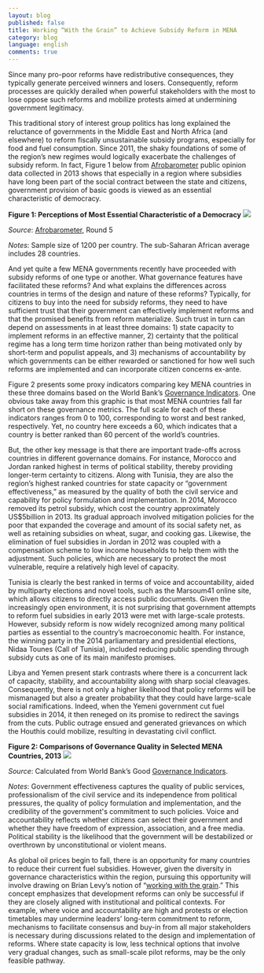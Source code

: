 ```yaml
---
layout: blog
published: false
title: Working “With the Grain” to Achieve Subsidy Reform in MENA
category: blog
language: english
comments: true
---
```


Since many pro-poor reforms have redistributive consequences, they typically generate perceived winners and losers.  Consequently, reform processes are quickly derailed when powerful stakeholders with the most to lose oppose such reforms and mobilize protests aimed at undermining government legitimacy.  
<!-- more -->

This traditional story of interest group politics has long explained the reluctance of governments in the Middle East and North Africa (and elsewhere) to reform fiscally unsustainable subsidy programs, especially for food and fuel consumption.  Since 2011, the shaky foundations of some of the region’s new regimes would logically exacerbate the challenges of subsidy reform.  In fact, Figure 1 below from [Afrobarometer](http://www.afrobarometer.org/) public opinion data collected in 2013 shows that especially in a region where subsidies have long been part of the social contract between the state and citizens, government provision of basic goods is viewed as an essential characteristic of democracy. 


**Figure 1:  Perceptions of Most Essential Characteristic of a Democracy**
![](https://farm9.staticflickr.com/8735/16743153500_c4f2683544_z.jpg)

_Source_:  [Afrobarometer](http://www.afrobarometer.org/), Round 5 

_Notes_: Sample size of 1200 per country.  The sub-Saharan African average includes 28 countries.   


And yet quite a few MENA governments recently have proceeded with subsidy reforms of one type or another.   What governance features have facilitated these reforms? And what explains the differences across countries in terms of the design and nature of these reforms?  Typically, for citizens to buy into the need for subsidy reforms, they need to have sufficient trust that their government can effectively implement reforms and that the promised benefits from reform materialize. Such trust in turn can depend on assessments in at least three domains:  1) state capacity to implement reforms in an effective manner, 2) certainty that the political regime has a long term time horizon rather than being motivated only by short-term and populist appeals, and 3) mechanisms of accountability by which governments can be either rewarded or sanctioned for how well such reforms are implemented and can incorporate citizen concerns ex-ante.  


Figure 2 presents some proxy indicators comparing key MENA countries in these three domains based on the World Bank’s [Governance Indicators](http://info.worldbank.org/governance/wgi/index.aspx#home).  One obvious take away from this graphic is that most MENA countries fall far short on these governance metrics.  The full scale for each of these indicators ranges from 0 to 100, corresponding to worst and best ranked, respectively.  Yet, no country here exceeds a 60, which indicates that a country is better ranked than 60 percent of the world’s countries.  
    
    
But, the other key message is that there are important trade-offs across countries in different governance domains.  For instance, Morocco and Jordan ranked highest in terms of political stability, thereby providing longer-term certainty to citizens.  Along with Tunisia, they are also the region’s highest ranked countries for state capacity or “government effectiveness,” as measured by the quality of both the civil service and capability for policy formulation and implementation.  In 2014, Morocco removed its petrol subsidy, which cost the country approximately US$5billion in 2013.  Its gradual approach involved mitigation policies for the poor that expanded the coverage and amount of its social safety net, as well as retaining subsidies on wheat, sugar, and cooking gas.  Likewise, the elimination of fuel subsidies in Jordan in 2012 was coupled with a compensation scheme to low income households to help them with the adjustment.  Such policies, which are necessary to protect the most vulnerable, require a relatively high level of capacity.  
    
    
Tunisia is clearly the best ranked in terms of voice and accountability, aided by multiparty elections and novel tools, such as the Marsoum41 online site, which allows citizens to directly access public documents. Given the increasingly open environment, it is not surprising that government attempts to reform fuel subsidies in early 2013 were met with large-scale protests.  However, subsidy reform is now widely recognized among many political parties as essential to the country’s macroeconomic health. For instance, the winning party in the 2014 parliamentary and presidential elections, Nidaa Tounes (Call of Tunisia), included reducing public spending through subsidy cuts as one of its main manifesto promises. 
    
    
Libya and Yemen present stark contrasts where there is a concurrent lack of capacity, stability, and accountability along with sharp social cleavages.  Consequently, there is not only a higher likelihood that policy reforms will be mismanaged but also a greater probability that they could have large-scale social ramifications.  Indeed, when the Yemeni government cut fuel subsidies in 2014, it then reneged on its promise to redirect the savings from the cuts.  Public outrage ensued and generated grievances on which the Houthis could mobilize, resulting in devastating civil conflict.  


**Figure 2:  Comparisons of Governance Quality in Selected MENA Countries, 2013**
![](https://farm9.staticflickr.com/8698/16742927558_df6f0ff21a_z.jpg)

_Source_: Calculated from World Bank’s Good [Governance Indicators](http://info.worldbank.org/governance/wgi/index.aspx#home). 

_Notes_:  Government effectiveness captures the quality of public services, professionalism of the civil service and its independence from political pressures, the quality of policy formulation and implementation, and the credibility of the government's commitment to such policies. Voice and accountability reflects whether citizens can select their government and whether they have freedom of expression, association, and a free media. Political stability is the likelihood that the government will be destabilized or overthrown by unconstitutional or violent means. 


As global oil prices begin to fall, there is an opportunity for many countries to reduce their current fuel subsidies.  However, given the diversity in governance characteristics within the region, pursuing this opportunity will involve drawing on Brian Levy’s notion of “[working with the grain](https://global.oup.com/academic/product/working-with-the-grain-9780199363810?cc=us&lang=en&).” This concept emphasizes that development reforms can only be successful if they are closely aligned with institutional and political contexts. For example, where voice and accountability are high and protests or election timetables may undermine leaders’ long-term commitment to reform, mechanisms to facilitate consensus and buy-in from all major stakeholders is necessary during discussions related to the design and implementation of reforms.  Where state capacity is low, less technical options that involve very gradual changes, such as small-scale pilot reforms, may be the only feasible pathway.
